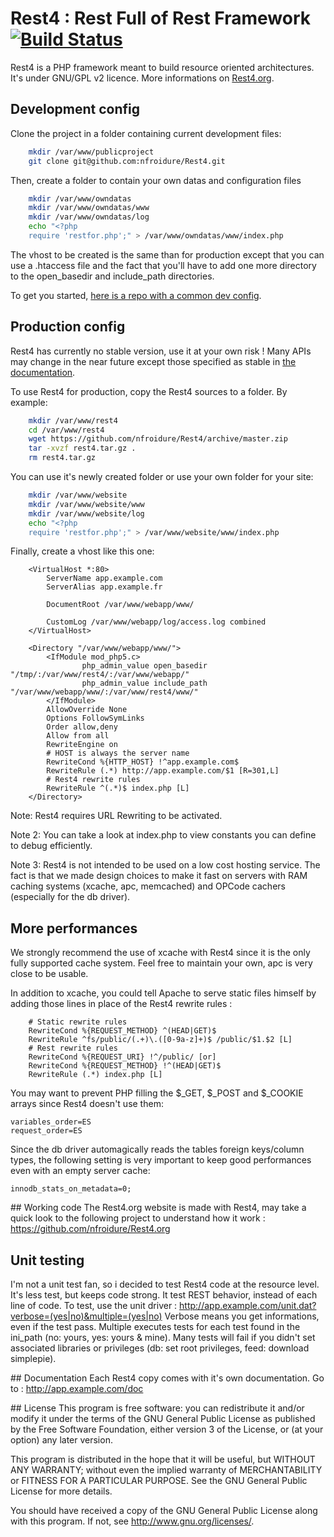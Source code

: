 # Rest4 : Rest Full of Rest Framework [![Build Status](https://travis-ci.org/nfroidure/Rest4.png?branch=master)](https://travis-ci.org/nfroidure/Rest4)

Rest4 is a PHP framework meant to build resource oriented architectures.
 It's under GNU/GPL v2 licence. More informations on [Rest4.org](http://rest4.org).

## Development config

Clone the project in a folder containing current development files:

```sh
    mkdir /var/www/publicproject
    git clone git@github.com:nfroidure/Rest4.git
```

Then, create a folder to contain your own datas and configuration files

```sh
    mkdir /var/www/owndatas
    mkdir /var/www/owndatas/www
    mkdir /var/www/owndatas/log
    echo "<?php
    require 'restfor.php';" > /var/www/owndatas/www/index.php
```

The vhost to be created is the same than for production except that you can
 use a .htaccess file and the fact that you'll have to add one more directory
 to the open_basedir and include_path directories.

To get you started, [here is a repo with a common dev config](https://github.com/nfroidure/Rest4-dev).

## Production config

Rest4 has currently no stable version, use it at your own risk ! Many APIs
 may change in the near future except those specified as stable in [the documentation](http://rest4.org/home/en-US/root.html).

To use Rest4 for production, copy the Rest4 sources to a folder. By example:

```sh
    mkdir /var/www/rest4
    cd /var/www/rest4
    wget https://github.com/nfroidure/Rest4/archive/master.zip
    tar -xvzf rest4.tar.gz .
    rm rest4.tar.gz
```

You can use it's newly created folder or use your own folder for your site:

```sh
    mkdir /var/www/website
    mkdir /var/www/website/www
    mkdir /var/www/website/log
    echo "<?php
    require 'restfor.php';" > /var/www/website/www/index.php
```

Finally, create a vhost like this one:

```
	<VirtualHost *:80>
		ServerName app.example.com
		ServerAlias app.example.fr

		DocumentRoot /var/www/webapp/www/

		CustomLog /var/www/webapp/log/access.log combined
	</VirtualHost>

	<Directory "/var/www/webapp/www/">
		<IfModule mod_php5.c>
		        php_admin_value open_basedir "/tmp/:/var/www/rest4/:/var/www/webapp/"
		        php_admin_value include_path "/var/www/webapp/www/:/var/www/rest4/www/"
		</IfModule>
		AllowOverride None
		Options FollowSymLinks
		Order allow,deny
		Allow from all
		RewriteEngine on
		# HOST is always the server name
		RewriteCond %{HTTP_HOST} !^app.example.com$
		RewriteRule (.*) http://app.example.com/$1 [R=301,L]
		# Rest4 rewrite rules
		RewriteRule ^(.*)$ index.php [L]
	</Directory>
```

Note: Rest4 requires URL Rewriting to be activated.

Note 2: You can take a look at index.php to view constants you can
 define to debug efficiently.

Note 3: Rest4 is not intended to be used on a low cost hosting service. The fact
 is that we made design choices to make it fast on servers with RAM caching
 systems (xcache, apc, memcached) and OPCode cachers (especially for the db
 driver).

## More performances
We strongly recommend the use of xcache with Rest4 since it is the only
fully supported cache system. Feel free to maintain your own, apc is
very close to be usable.

In addition to xcache, you could tell Apache to serve static files himself
by adding those lines in place of the Rest4 rewrite rules :

```
	# Static rewrite rules
	RewriteCond %{REQUEST_METHOD} ^(HEAD|GET)$
	RewriteRule ^fs/public/(.+)\.([0-9a-z]+)$ /public/$1.$2 [L]
	# Rest rewrite rules
	RewriteCond %{REQUEST_URI} !^/public/ [or]
	RewriteCond %{REQUEST_METHOD} !^(HEAD|GET)$
	RewriteRule (.*) index.php [L]
```

You may want to prevent PHP filling the $_GET, $_POST and $_COOKIE arrays since
Rest4 doesn't use them:

```
variables_order=ES
request_order=ES
```

Since the db driver automagically reads the tables foreign keys/column types,
the following setting is very important to keep good performances even with an
empty server cache:

```
innodb_stats_on_metadata=0;
```

## Working code
The Rest4.org website is made with Rest4, may take a quick look to the following 
project to understand how it work : https://github.com/nfroidure/Rest4.org

## Unit testing
I'm not a unit test fan, so i decided to test Rest4 code at the resource level. It's less test,
but keeps code strong. It test REST behavior, instead of each line of code. To test, use the
unit driver :
http://app.example.com/unit.dat?verbose=(yes|no)&multiple=(yes|no)
Verbose means you get informations, even if the test pass. Multiple executes tests for each test
found in the ini_path (no: yours, yes: yours & mine).
Many tests will fail if you didn't set associated libraries or privileges (db: set root privileges, feed: download simplepie).

## Documentation
Each Rest4 copy comes with it's own documentation. Go to :
http://app.example.com/doc

## License
This program is free software: you can redistribute it and/or modify it under the terms of the GNU General Public License as published by the Free Software Foundation, either version 3 of the License, or (at your option) any later version.

This program is distributed in the hope that it will be useful, but WITHOUT ANY WARRANTY; without even the implied warranty of MERCHANTABILITY or FITNESS FOR A PARTICULAR PURPOSE.  See the GNU General Public License for more details.

You should have received a copy of the GNU General Public License along with this program.  If not, see <http://www.gnu.org/licenses/>.
